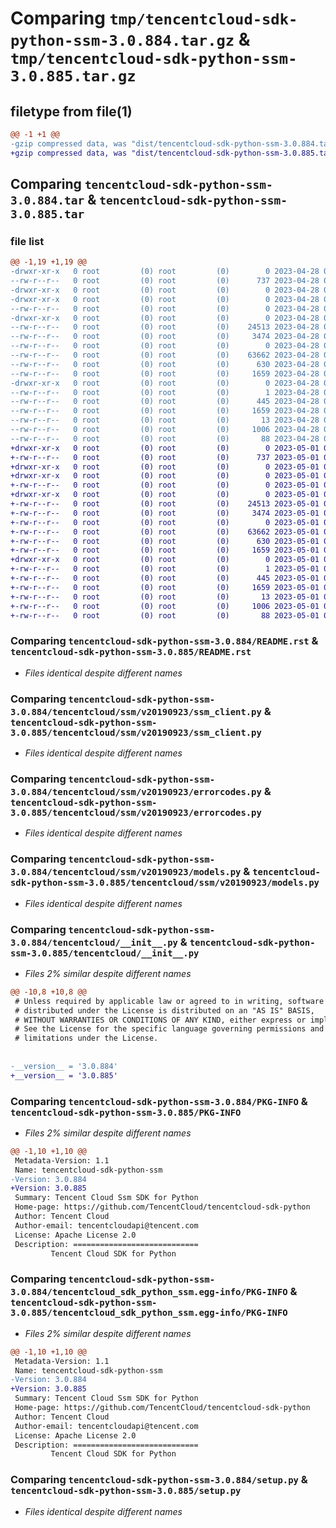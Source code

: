 # Comparing `tmp/tencentcloud-sdk-python-ssm-3.0.884.tar.gz` & `tmp/tencentcloud-sdk-python-ssm-3.0.885.tar.gz`

## filetype from file(1)

```diff
@@ -1 +1 @@
-gzip compressed data, was "dist/tencentcloud-sdk-python-ssm-3.0.884.tar", last modified: Fri Apr 28 02:38:28 2023, max compression
+gzip compressed data, was "dist/tencentcloud-sdk-python-ssm-3.0.885.tar", last modified: Mon May  1 00:49:43 2023, max compression
```

## Comparing `tencentcloud-sdk-python-ssm-3.0.884.tar` & `tencentcloud-sdk-python-ssm-3.0.885.tar`

### file list

```diff
@@ -1,19 +1,19 @@
-drwxr-xr-x   0 root         (0) root         (0)        0 2023-04-28 02:38:28.000000 tencentcloud-sdk-python-ssm-3.0.884/
--rw-r--r--   0 root         (0) root         (0)      737 2023-04-28 02:38:28.000000 tencentcloud-sdk-python-ssm-3.0.884/README.rst
-drwxr-xr-x   0 root         (0) root         (0)        0 2023-04-28 02:38:28.000000 tencentcloud-sdk-python-ssm-3.0.884/tencentcloud/
-drwxr-xr-x   0 root         (0) root         (0)        0 2023-04-28 02:38:28.000000 tencentcloud-sdk-python-ssm-3.0.884/tencentcloud/ssm/
--rw-r--r--   0 root         (0) root         (0)        0 2023-04-28 02:38:28.000000 tencentcloud-sdk-python-ssm-3.0.884/tencentcloud/ssm/__init__.py
-drwxr-xr-x   0 root         (0) root         (0)        0 2023-04-28 02:38:28.000000 tencentcloud-sdk-python-ssm-3.0.884/tencentcloud/ssm/v20190923/
--rw-r--r--   0 root         (0) root         (0)    24513 2023-04-28 02:38:28.000000 tencentcloud-sdk-python-ssm-3.0.884/tencentcloud/ssm/v20190923/ssm_client.py
--rw-r--r--   0 root         (0) root         (0)     3474 2023-04-28 02:38:28.000000 tencentcloud-sdk-python-ssm-3.0.884/tencentcloud/ssm/v20190923/errorcodes.py
--rw-r--r--   0 root         (0) root         (0)        0 2023-04-28 02:38:28.000000 tencentcloud-sdk-python-ssm-3.0.884/tencentcloud/ssm/v20190923/__init__.py
--rw-r--r--   0 root         (0) root         (0)    63662 2023-04-28 02:38:28.000000 tencentcloud-sdk-python-ssm-3.0.884/tencentcloud/ssm/v20190923/models.py
--rw-r--r--   0 root         (0) root         (0)      630 2023-04-28 02:38:28.000000 tencentcloud-sdk-python-ssm-3.0.884/tencentcloud/__init__.py
--rw-r--r--   0 root         (0) root         (0)     1659 2023-04-28 02:38:28.000000 tencentcloud-sdk-python-ssm-3.0.884/PKG-INFO
-drwxr-xr-x   0 root         (0) root         (0)        0 2023-04-28 02:38:28.000000 tencentcloud-sdk-python-ssm-3.0.884/tencentcloud_sdk_python_ssm.egg-info/
--rw-r--r--   0 root         (0) root         (0)        1 2023-04-28 02:38:28.000000 tencentcloud-sdk-python-ssm-3.0.884/tencentcloud_sdk_python_ssm.egg-info/dependency_links.txt
--rw-r--r--   0 root         (0) root         (0)      445 2023-04-28 02:38:28.000000 tencentcloud-sdk-python-ssm-3.0.884/tencentcloud_sdk_python_ssm.egg-info/SOURCES.txt
--rw-r--r--   0 root         (0) root         (0)     1659 2023-04-28 02:38:28.000000 tencentcloud-sdk-python-ssm-3.0.884/tencentcloud_sdk_python_ssm.egg-info/PKG-INFO
--rw-r--r--   0 root         (0) root         (0)       13 2023-04-28 02:38:28.000000 tencentcloud-sdk-python-ssm-3.0.884/tencentcloud_sdk_python_ssm.egg-info/top_level.txt
--rw-r--r--   0 root         (0) root         (0)     1006 2023-04-28 02:38:28.000000 tencentcloud-sdk-python-ssm-3.0.884/setup.py
--rw-r--r--   0 root         (0) root         (0)       88 2023-04-28 02:38:28.000000 tencentcloud-sdk-python-ssm-3.0.884/setup.cfg
+drwxr-xr-x   0 root         (0) root         (0)        0 2023-05-01 00:49:43.000000 tencentcloud-sdk-python-ssm-3.0.885/
+-rw-r--r--   0 root         (0) root         (0)      737 2023-05-01 00:49:42.000000 tencentcloud-sdk-python-ssm-3.0.885/README.rst
+drwxr-xr-x   0 root         (0) root         (0)        0 2023-05-01 00:49:43.000000 tencentcloud-sdk-python-ssm-3.0.885/tencentcloud/
+drwxr-xr-x   0 root         (0) root         (0)        0 2023-05-01 00:49:43.000000 tencentcloud-sdk-python-ssm-3.0.885/tencentcloud/ssm/
+-rw-r--r--   0 root         (0) root         (0)        0 2023-05-01 00:49:42.000000 tencentcloud-sdk-python-ssm-3.0.885/tencentcloud/ssm/__init__.py
+drwxr-xr-x   0 root         (0) root         (0)        0 2023-05-01 00:49:43.000000 tencentcloud-sdk-python-ssm-3.0.885/tencentcloud/ssm/v20190923/
+-rw-r--r--   0 root         (0) root         (0)    24513 2023-05-01 00:49:42.000000 tencentcloud-sdk-python-ssm-3.0.885/tencentcloud/ssm/v20190923/ssm_client.py
+-rw-r--r--   0 root         (0) root         (0)     3474 2023-05-01 00:49:42.000000 tencentcloud-sdk-python-ssm-3.0.885/tencentcloud/ssm/v20190923/errorcodes.py
+-rw-r--r--   0 root         (0) root         (0)        0 2023-05-01 00:49:42.000000 tencentcloud-sdk-python-ssm-3.0.885/tencentcloud/ssm/v20190923/__init__.py
+-rw-r--r--   0 root         (0) root         (0)    63662 2023-05-01 00:49:42.000000 tencentcloud-sdk-python-ssm-3.0.885/tencentcloud/ssm/v20190923/models.py
+-rw-r--r--   0 root         (0) root         (0)      630 2023-05-01 00:49:42.000000 tencentcloud-sdk-python-ssm-3.0.885/tencentcloud/__init__.py
+-rw-r--r--   0 root         (0) root         (0)     1659 2023-05-01 00:49:43.000000 tencentcloud-sdk-python-ssm-3.0.885/PKG-INFO
+drwxr-xr-x   0 root         (0) root         (0)        0 2023-05-01 00:49:43.000000 tencentcloud-sdk-python-ssm-3.0.885/tencentcloud_sdk_python_ssm.egg-info/
+-rw-r--r--   0 root         (0) root         (0)        1 2023-05-01 00:49:43.000000 tencentcloud-sdk-python-ssm-3.0.885/tencentcloud_sdk_python_ssm.egg-info/dependency_links.txt
+-rw-r--r--   0 root         (0) root         (0)      445 2023-05-01 00:49:43.000000 tencentcloud-sdk-python-ssm-3.0.885/tencentcloud_sdk_python_ssm.egg-info/SOURCES.txt
+-rw-r--r--   0 root         (0) root         (0)     1659 2023-05-01 00:49:43.000000 tencentcloud-sdk-python-ssm-3.0.885/tencentcloud_sdk_python_ssm.egg-info/PKG-INFO
+-rw-r--r--   0 root         (0) root         (0)       13 2023-05-01 00:49:43.000000 tencentcloud-sdk-python-ssm-3.0.885/tencentcloud_sdk_python_ssm.egg-info/top_level.txt
+-rw-r--r--   0 root         (0) root         (0)     1006 2023-05-01 00:49:42.000000 tencentcloud-sdk-python-ssm-3.0.885/setup.py
+-rw-r--r--   0 root         (0) root         (0)       88 2023-05-01 00:49:43.000000 tencentcloud-sdk-python-ssm-3.0.885/setup.cfg
```

### Comparing `tencentcloud-sdk-python-ssm-3.0.884/README.rst` & `tencentcloud-sdk-python-ssm-3.0.885/README.rst`

 * *Files identical despite different names*

### Comparing `tencentcloud-sdk-python-ssm-3.0.884/tencentcloud/ssm/v20190923/ssm_client.py` & `tencentcloud-sdk-python-ssm-3.0.885/tencentcloud/ssm/v20190923/ssm_client.py`

 * *Files identical despite different names*

### Comparing `tencentcloud-sdk-python-ssm-3.0.884/tencentcloud/ssm/v20190923/errorcodes.py` & `tencentcloud-sdk-python-ssm-3.0.885/tencentcloud/ssm/v20190923/errorcodes.py`

 * *Files identical despite different names*

### Comparing `tencentcloud-sdk-python-ssm-3.0.884/tencentcloud/ssm/v20190923/models.py` & `tencentcloud-sdk-python-ssm-3.0.885/tencentcloud/ssm/v20190923/models.py`

 * *Files identical despite different names*

### Comparing `tencentcloud-sdk-python-ssm-3.0.884/tencentcloud/__init__.py` & `tencentcloud-sdk-python-ssm-3.0.885/tencentcloud/__init__.py`

 * *Files 2% similar despite different names*

```diff
@@ -10,8 +10,8 @@
 # Unless required by applicable law or agreed to in writing, software
 # distributed under the License is distributed on an "AS IS" BASIS,
 # WITHOUT WARRANTIES OR CONDITIONS OF ANY KIND, either express or implied.
 # See the License for the specific language governing permissions and
 # limitations under the License.
 
 
-__version__ = '3.0.884'
+__version__ = '3.0.885'
```

### Comparing `tencentcloud-sdk-python-ssm-3.0.884/PKG-INFO` & `tencentcloud-sdk-python-ssm-3.0.885/PKG-INFO`

 * *Files 2% similar despite different names*

```diff
@@ -1,10 +1,10 @@
 Metadata-Version: 1.1
 Name: tencentcloud-sdk-python-ssm
-Version: 3.0.884
+Version: 3.0.885
 Summary: Tencent Cloud Ssm SDK for Python
 Home-page: https://github.com/TencentCloud/tencentcloud-sdk-python
 Author: Tencent Cloud
 Author-email: tencentcloudapi@tencent.com
 License: Apache License 2.0
 Description: ============================
         Tencent Cloud SDK for Python
```

### Comparing `tencentcloud-sdk-python-ssm-3.0.884/tencentcloud_sdk_python_ssm.egg-info/PKG-INFO` & `tencentcloud-sdk-python-ssm-3.0.885/tencentcloud_sdk_python_ssm.egg-info/PKG-INFO`

 * *Files 2% similar despite different names*

```diff
@@ -1,10 +1,10 @@
 Metadata-Version: 1.1
 Name: tencentcloud-sdk-python-ssm
-Version: 3.0.884
+Version: 3.0.885
 Summary: Tencent Cloud Ssm SDK for Python
 Home-page: https://github.com/TencentCloud/tencentcloud-sdk-python
 Author: Tencent Cloud
 Author-email: tencentcloudapi@tencent.com
 License: Apache License 2.0
 Description: ============================
         Tencent Cloud SDK for Python
```

### Comparing `tencentcloud-sdk-python-ssm-3.0.884/setup.py` & `tencentcloud-sdk-python-ssm-3.0.885/setup.py`

 * *Files identical despite different names*


